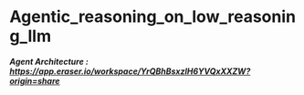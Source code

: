 # Agentic_reasoning_on_low_reasoning_llm
***Agent Architecture : https://app.eraser.io/workspace/YrQBhBsxzlH6YVQxXXZW?origin=share***
